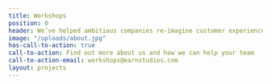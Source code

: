 ```yaml
---
title: Workshops
position: 0
header: We’ve helped ambitious companies re-imagine customer experiences, create new models for growth and build new capabilities.
image: "/uploads/about.jpg"
has-call-to-action: true
call-to-action: Find out more about us and how we can help your team
call-to-action-email: workshops@earnstudios.com
layout: projects
---
```


